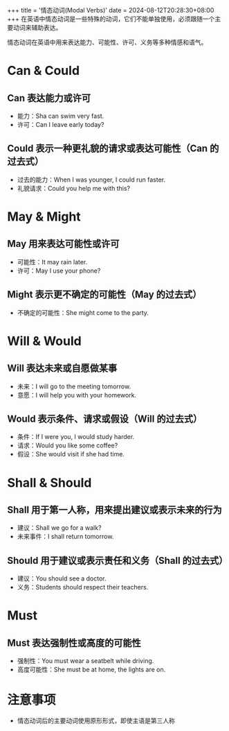 +++
title = '情态动词(Modal Verbs)'
date = 2024-08-12T20:28:30+08:00
+++
在英语中情态动词是一些特殊的动词，它们不能单独使用，必须跟随一个主要动词来辅助表达。
<!--more-->
情态动词在英语中用来表达能力、可能性、许可、义务等多种情感和语气。

# Can & Could
## Can 表达能力或许可
- 能力：Sha can swim very fast.
- 许可：Can I leave early today?

## Could 表示一种更礼貌的请求或表达可能性（Can 的过去式）
- 过去的能力：When I was younger, I could run faster.
- 礼貌请求：Could you help me with this?

# May & Might
## May 用来表达可能性或许可
- 可能性：It may rain later.
- 许可：May I use your phone?

## Might 表示更不确定的可能性（May 的过去式）
- 不确定的可能性：She might come to the party.

# Will & Would
## Will 表达未来或自愿做某事
- 未来：I will go to the meeting tomorrow.
- 意愿：I will help you with your homework.

## Would 表示条件、请求或假设（Will 的过去式）
- 条件：If I were you, I would study harder.
- 请求：Would you like some coffee?
- 假设：She would visit if she had time.

# Shall & Should
## Shall 用于第一人称，用来提出建议或表示未来的行为
- 建议：Shall we go for a walk?
- 未来事件：I shall return tomorrow.

## Should 用于建议或表示责任和义务（Shall 的过去式）
- 建议：You should see a doctor.
- 义务：Students should respect their teachers.

# Must
## Must 表达强制性或高度的可能性
- 强制性：You must wear a seatbelt while driving.
- 高度可能性：She must be at home, the lights are on.

# 注意事项
- 情态动词后的主要动词使用原形形式，即使主语是第三人称
